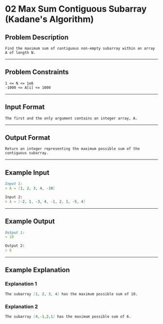 # 02 Max Sum Contiguous Subarray (Kadane's Algorithm)

## Problem Description

```
Find the maximum sum of contiguous non-empty subarray within an array A of length N.
```

---
## Problem Constraints

```
1 <= N <= 1e6
-1000 <= A[i] <= 1000
```

---
## Input Format

```
The first and the only argument contains an integer array, A.
```

---
## Output Format

```
Return an integer representing the maximum possible sum of the contiguous subarray.
```

---
## Example Input

```markdown
Input 1: 
> A = [1, 2, 3, 4, -10]

Input 2: 
> A = [-2, 1, -3, 4, -1, 2, 1, -5, 4]
```

---
## Example Output

```markdown
Output 1:
> 10

Output 2:
> 6
```

---
## Example Explanation

### Explanation 1

```markdown
The subarray [1, 2, 3, 4] has the maximum possible sum of 10.
```

### Explanation 2

```markdown
The subarray [4,-1,2,1] has the maximum possible sum of 6.
```